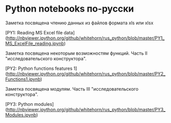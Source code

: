 ﻿Python notebooks по-русски
=========================

Заметка посвящена чтению данных из файлов формата xls или xlsx

[PY1: Reading MS Excel file data] (http://nbviewer.ipython.org/github/whitehorn/rus_python/blob/master/PY1_MS_ExcelFile_reading.ipynb)

Заметка посвящена некоторым возможностям функций. Часть II "исследовательского конструктора".

[PY2: Python functions features 1] (http://nbviewer.ipython.org/github/whitehorn/rus_python/blob/master/PY2_Functions1.ipynb)

Заметка посвящена модулям. Часть III "исследовательского конструктора".

[PY3: Python modules] (http://nbviewer.ipython.org/github/whitehorn/rus_python/blob/master/PY3_Modules.ipynb)


